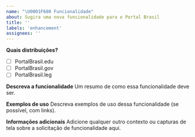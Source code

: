 ```yaml
---
name: "\U0001F680 Funcionalidade"
about: Sugira uma nova funcionalidade para o Portal Brasil
title: ''
labels: 'enhancement'
assignees: ''
---
```


**Quais distribuições?**

- [ ] PortalBrasil.edu
- [ ] PortalBrasil.gov
- [ ] PortalBrasil.leg

**Descreva a funcionalidade**
Um resumo de como essa funcionalidade deve ser.

**Exemplos de uso**
Descreva exemplos de uso dessa funcionalidade (se possível, com links).

**Informações adicionais**
Adicione qualquer outro contexto ou capturas de tela sobre a solicitação de funcionalidade aqui.
